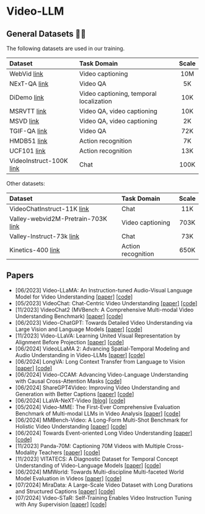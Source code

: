 # Video-LLM

## General Datasets 💾🌐

The following datasets are used in our training.

| Dataset                                                                                                                                        | Task Domain                             | Scale |
| :--------------------------------------------------------------------------------------------------------------------------------------------- | :-------------------------------------- | :---: |
| WebVid [link](https://github.com/m-bain/webvid)                                                                                                | Video captioning                        |  10M  |
| NExT-QA [link](https://doc-doc.github.io/docs/nextqa.html)                                                                                     | Video QA                                |  5K   |
| DiDemo [link](https://github.com/LisaAnne/TemporalLanguageRelease)                                                                             | Video captioning, temporal localization |  10K  |
| MSRVTT [link](https://www.microsoft.com/en-us/research/publication/msr-vtt-a-large-video-description-dataset-for-bridging-video-and-language/) | Video QA, video captioning              |  10K  |
| MSVD [link](https://www.cs.utexas.edu/users/ml/clamp/videoDescription/)                                                                        | Video QA, video captioning              |  2K   |
| TGIF-QA [link](https://github.com/YunseokJANG/tgif-qa/blob/master/dataset/README.md)                                                           | Video QA                                |  72K  |
| HMDB51 [link](https://serre-lab.clps.brown.edu/resource/hmdb-a-large-human-motion-database/)                                                   | Action recognition                      |  7K   |
| UCF101 [link](https://www.crcv.ucf.edu/data/UCF101.php)                                                                                        | Action recognition                      |  13K  |
| VideoInstruct-100K [link](https://huggingface.co/datasets/MBZUAI/VideoInstruct-100K)                                                           | Chat                                    | 100K  |

Other datasets:

| Dataset                                                                                                       | Task Domain        | Scale |
| :------------------------------------------------------------------------------------------------------------ | :----------------- | :---: |
| VideoChatInstruct-11K [link](https://github.com/OpenGVLab/InternVideo/tree/main/Data/instruction_data)        | Chat               |  11K  |
| Valley-webvid2M-Pretrain-703K [link](https://huggingface.co/datasets/luoruipu1/Valley-webvid2M-Pretrain-703K) | Video captioning   | 703K  |
| Valley-Instruct-73k [link](https://huggingface.co/datasets/luoruipu1/Valley-Instruct-73k)                     | Chat               |  73K  |
| Kinetics-400 [link](https://github.com/cvdfoundation/kinetics-dataset)                                        | Action recognition | 650K  |

## Papers
- [06/2023] Video-LLaMA: An Instruction-tuned Audio-Visual Language Model for Video Understanding [[paper]](https://arxiv.org/abs/2306.02858) [[code]](https://github.com/DAMO-NLP-SG/Video-LLaMA)
- [05/2023] VideoChat: Chat-Centric Video Understanding [[paper]](https://arxiv.org/abs/2305.06355) [[code]](https://github.com/OpenGVLab/Ask-Anything)
- [11/2023] VideoChat2 (MVBench: A Comprehensive Multi-modal Video Understanding Benchmark) [[paper]](https://arxiv.org/pdf/2311.17005) [[code]](https://github.com/OpenGVLab/Ask-Anything)
- [06/2023] Video-ChatGPT: Towards Detailed Video Understanding via Large Vision and Language Models [[paper]](https://arxiv.org/abs/2306.05424) [[code]](https://github.com/mbzuai-oryx/Video-ChatGPT)
- [11/2023] Video-LLaVA: Learning United Visual Representation by Alignment Before Projection [[paper]](https://arxiv.org/abs/2311.10122) [[code]](https://github.com/PKU-YuanGroup/Video-LLaVA)
- [06/2024] VideoLLaMA 2: Advancing Spatial-Temporal Modeling and Audio Understanding in Video-LLMs [[paper]](https://arxiv.org/abs/2406.07476) [[code]](https://github.com/DAMO-NLP-SG/VideoLLaMA2)
- [06/2024] LongVA: Long Context Transfer from Language to Vision [[paper]](https://arxiv.org/pdf/2406.16852) [[code]](https://github.com/EvolvingLMMs-Lab/LongVA)
- [06/2024] Video-CCAM: Advancing Video-Language Understanding with Causal Cross-Attention Masks [[code]](https://github.com/QQ-MM/Video-CCAM)
- [06/2024] ShareGPT4Video: Improving Video Understanding and Generation with Better Captions [[paper]](https://arxiv.org/abs/2406.04325v1) [[code]](https://github.com/ShareGPT4Omni/ShareGPT4Video)
- [06/2024] LLaVA-NeXT-Video [[blog]](https://llava-vl.github.io/blog/2024-04-30-llava-next-video/) [[code]](https://github.com/LLaVA-VL/LLaVA-NeXT-Video)
- [05/2024] Video-MME: The First-Ever Comprehensive Evaluation Benchmark of Multi-modal LLMs in Video Analysis [[paper]](https://arxiv.org/pdf/2405.21075) [[code]](https://video-mme.github.io/)
- [06/2024] MMBench-Video: A Long-Form Multi-Shot Benchmark for Holistic Video Understanding [[paper]](https://arxiv.org/pdf/2406.14515) [[code]](https://github.com/open-compass/VLMEvalKit)
- [06/2024] Towards Event-oriented Long Video Understanding [[paper]](https://arxiv.org/pdf/2406.14129) [[code]](https://github.com/RUCAIBox/Event-Bench)
- [11/2023] Panda-70M: Captioning 70M Videos with Multiple Cross-Modality Teachers [[paper]](https://arxiv.org/pdf/2402.19479) [[code]](https://snap-research.github.io/Panda-70M)
- [11/2023] VITATECS: A Diagnostic Dataset for Temporal Concept Understanding of Video-Language Models [[paper]](https://arxiv.org/pdf/2311.17404) [[code]](https://github.com/lscpku/VITATECS)
- [06/2024] MMWorld: Towards Multi-discipline Multi-faceted World Model Evaluation in Videos [[paper]](https://arxiv.org/pdf/2406.08407) [[code]](https://mmworld-bench.github.io/)
- [07/2024] MiraData: A Large-Scale Video Dataset with Long Durations and Structured Captions [[paper]](https://arxiv.org/pdf/2407.06358) [[code]](https://github.com/mira-space/MiraData)
- [07/2024] Video-STaR: Self-Training Enables Video Instruction Tuning with Any Supervision [[paper]](https://arxiv.org/pdf/2407.06189) [[code]](https://orrzohar.github.io/projects/video-star/)
